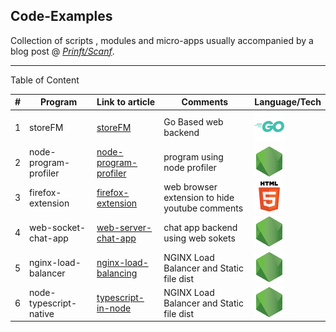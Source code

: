 ## Code-Examples


Collection of scripts , modules and micro-apps usually accompanied by a blog post @ *[Prinft/Scanf](https://printf-scanf.pages.dev/)*.

---
Table of Content 

|# | Program | Link to article |  Comments| Language/Tech 
|---| ----- | --------- | -------- |-------- |
|1|storeFM | [storeFM](https://printf-scanf.pages.dev/posts/store-fm-1/)| Go Based web backend | ![go](/assets/go.png) |
|2|node-program-profiler | [node-program-profiler](https://printf-scanf.pages.dev/posts/node-js-profiling/)| program using node profiler|![node](/assets/node.png) |
|3|firefox-extension | [firefox-extension](https://printf-scanf.pages.dev/posts/browser-extension/)| web browser extension to hide youtube comments |![node](/assets/html.png) |
|4|web-socket-chat-app| [web-server-chat-app](https://printf-scanf.pages.dev/posts/web-socket-chat-server/)| chat app backend using web sokets |![node](/assets/node.png) |
|5|nginx-load-balancer| [nginx-load-balancing](https://printf-scanf.pages.dev/posts/nginx-load-balancing/)| NGINX Load Balancer and Static file dist |![node](/assets/node.png)|
|6|node-typescript-native| [typescript-in-node](https://printf-scanf.pages.dev/posts/typescript-in-node/)| NGINX Load Balancer and Static file dist |![node](/assets/node.png)|